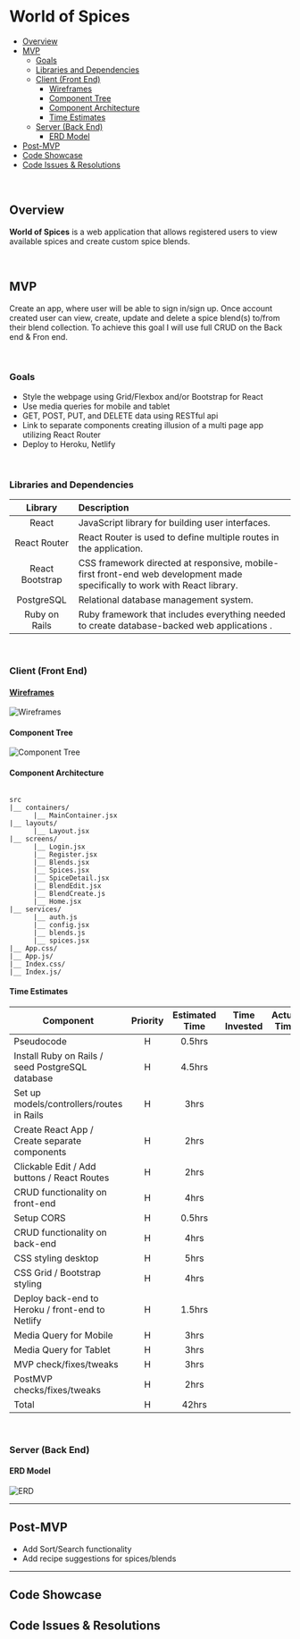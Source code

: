 # World of Spices

- [Overview](#overview)
- [MVP](#mvp)
  - [Goals](#goals)
  - [Libraries and Dependencies](#libraries-and-dependencies)
  - [Client (Front End)](#client-front-end)
    - [Wireframes](#wireframes)
    - [Component Tree](#component-tree)
    - [Component Architecture](#component-architecture)
    - [Time Estimates](#time-estimates)
  - [Server (Back End)](#server-back-end)
    - [ERD Model](#erd-model)
- [Post-MVP](#post-mvp)
- [Code Showcase](#code-showcase)
- [Code Issues & Resolutions](#code-issues--resolutions)

<br>

## Overview

**World of Spices** is a web application that allows registered users to view available spices and create custom spice blends.

<br>

## MVP

Create an app, where user will be able to sign in/sign up. Once account created user can view, create, update and delete a spice blend(s) to/from their blend collection. To achieve this goal I will use full CRUD on the Back end & Fron end.

<br>

### Goals

- Style the webpage using Grid/Flexbox and/or Bootstrap for React
- Use media queries for mobile and tablet 
- GET, POST, PUT, and DELETE data using RESTful api
- Link to separate components creating illusion of a multi page app utilizing React Router
- Deploy to Heroku, Netlify

<br>

### Libraries and Dependencies

|     Library      | Description                                                                                                                |
| :--------------: | :------------------------------------------------------------------------------------------------------------------------- |
|      React       | JavaScript library for building user interfaces.                                                                           |
|   React Router   | React Router is used to define multiple routes in the application.                                                         |
| React Bootstrap  | CSS framework directed at responsive, mobile-first front-end web development made specifically to work with React library. |
|     PostgreSQL   | Relational database management system.                                                                                     |
|  Ruby on Rails   | Ruby framework that includes everything needed to create database-backed web applications .                                |

<br>

### Client (Front End)

#### [Wireframes](https://www.figma.com/file/twSXmrDwSBn9RzNAFB7bIv/world-of-spices?node-id=0%3A1)
![Wireframes](https://i.imgur.com/JyprJvs.png)

#### Component Tree

![Component Tree](https://i.imgur.com/JpBUg61.png)

#### Component Architecture

``` structure

src
|__ containers/
      |__ MainContainer.jsx
|__ layouts/
      |__ Layout.jsx
|__ screens/
      |__ Login.jsx
      |__ Register.jsx
      |__ Blends.jsx
      |__ Spices.jsx
      |__ SpiceDetail.jsx
      |__ BlendEdit.jsx
      |__ BlendCreate.js
      |__ Home.jsx
|__ services/
      |__ auth.js
      |__ config.jsx
      |__ blends.js
      |__ spices.jsx
|__ App.css/
|__ App.js/
|__ Index.css/
|__ Index.js/
```

#### Time Estimates

| Component                                                | Priority | Estimated Time | Time Invested | Actual Time |
| -------------------------------------------------------- | :------: | :------------: | :-----------: | :---------: |
| Pseudocode                                               |    H     |    0.5hrs      |               |             |
| Install Ruby on Rails / seed PostgreSQL database         |    H     |    4.5hrs      |               |             |
| Set up models/controllers/routes in Rails                |    H     |      3hrs      |               |             |
| Create React App / Create separate components            |    H     |      2hrs      |               |             |
| Clickable Edit / Add buttons / React Routes              |    H     |      2hrs      |               |             |
| CRUD functionality on front-end                          |    H     |      4hrs      |               |             |
| Setup CORS                                               |    H     |    0.5hrs      |               |             |
| CRUD functionality on back-end                           |    H     |      4hrs      |               |             |
| CSS styling desktop                                      |    H     |      5hrs      |               |             |
| CSS Grid / Bootstrap styling                             |    H     |      4hrs      |               |             |
| Deploy back-end to Heroku / front-end to Netlify         |    H     |    1.5hrs      |               |             |
| Media Query for Mobile                                   |    H     |      3hrs      |               |             |
| Media Query for Tablet                                   |    H     |      3hrs      |               |             |
| MVP check/fixes/tweaks                                   |    H     |      3hrs      |               |             |
| PostMVP checks/fixes/tweaks                              |    H     |      2hrs      |               |             |
| Total                                                    |    H     |     42hrs      |               |             |


<br>

### Server (Back End)

#### ERD Model

![ERD](https://i.imgur.com/jhR0RaS.png)
<br>

***

## Post-MVP

- Add Sort/Search functionality
- Add recipe suggestions for spices/blends

***

## Code Showcase

## Code Issues & Resolutions
